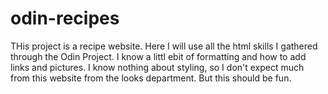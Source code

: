 # odin-recipes

THis project is a recipe website. Here I will use all the html skills
I gathered through the Odin Project. 
I know a littl ebit of formatting and how to add links and pictures. 
I know nothing about styling, so I don't expect much from this website from
the looks department. But this should be fun. 
